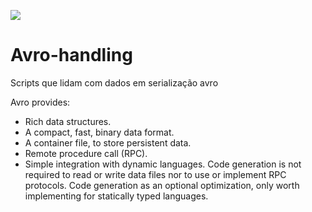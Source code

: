 ![](https://avro.apache.org/images/avro-logo.png)

# Avro-handling


Scripts que lidam com dados em serialização avro


Avro provides:

 - Rich data structures.
 - A compact, fast, binary data format.
 - A container file, to store persistent data.
 - Remote procedure call (RPC).
 - Simple integration with dynamic languages. Code generation is not required to read or write data files nor to use or implement RPC protocols. Code generation as an optional optimization, only worth implementing for statically typed languages.
